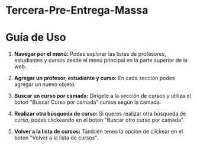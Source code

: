 # Tercera-Pre-Entrega-Massa

# Guía de Uso

1. **Navegar por el menú:** Podes explorar las listas de profesores, estudiantes y cursos desde el menú principal en la parte superior de la web.

2. **Agregar un profesor, estudiante y curso:** En cada sección podes agregar un nuevo objeto.

3. **Buscar un curso por camada:** Dirígete a la sección de cursos y utiliza el boton "Buscar Curso por camada" cursos según la camada.

4. **Realizar otra búsqueda de curso:** Si queres realizar otra búsqueda de curso, podes clickeando en el boton "Buscar otro curso por camada".

5. **Volver a la lista de cursos:** También tenes la opción de clickear en el boton "Volver a la lista de cursos".

